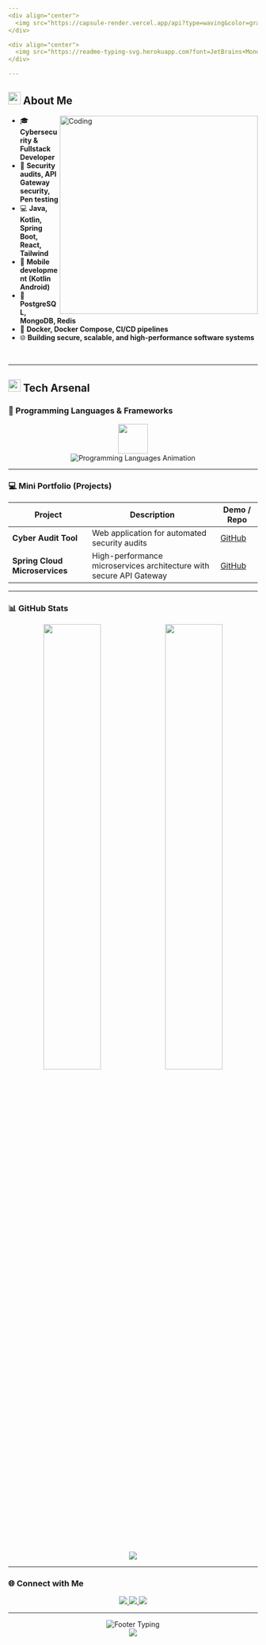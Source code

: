 ```yaml
---
<div align="center">
  <img src="https://capsule-render.vercel.app/api?type=waving&color=gradient&customColorList=12&height=200&section=header&text=Enes%20Ko%C3%A7&fontSize=40&fontColor=fff&animation=twinkling&fontAlignY=35&desc=Cybersecurity%20%26%20Fullstack%20Developer&descAlignY=55&descSize=18" />
</div>

<div align="center">
  <img src="https://readme-typing-svg.herokuapp.com?font=JetBrains+Mono&weight=600&size=28&duration=2000&pause=800&color=00D9FF,6366F1,8B5CF6,EC4899,EF4444&multiline=true&center=true&vCenter=true&random=false&width=600&height=200&lines=%F0%9F%94%90+Building+Secure+Systems;%F0%9F%92%BB+Fullstack+Web+%26+Mobile;%F0%9F%9A%80+Cloud+%26+Microservices;%F0%9F%93%9A+DevOps+%26+CI%2FCD" alt="Animated Typing" />
</div>

---
```


## <img src="https://media2.giphy.com/media/QssGEmpkyEOhBCb7e1/giphy.gif?cid=ecf05e47a0n3gi1bfqntqmob8g9aid1oyj2wr3ds3mg700bl&rid=giphy.gif" width="25"> **About Me**

<img align="right" alt="Coding" width="400" src="https://user-images.githubusercontent.com/74038190/229223263-cf2e4b07-2615-4f87-9c38-e37600f8381a.gif">

- 🎓 **Cybersecurity & Fullstack Developer**  
- 🔐 **Security audits, API Gateway security, Pen testing**  
- 💻 **Java, Kotlin, Spring Boot, React, Tailwind**  
- 📱 **Mobile development (Kotlin Android)**  
- 🐘 **PostgreSQL, MongoDB, Redis**  
- 🐳 **Docker, Docker Compose, CI/CD pipelines**  
- 🌐 **Building secure, scalable, and high-performance software systems**  

<br clear="both">

---

## <img src="https://media2.giphy.com/media/QssGEmpkyEOhBCb7e1/giphy.gif?cid=ecf05e47a0n3gi1bfqntqmob8g9aid1oyj2wr3ds3mg700bl&rid=giphy.gif" width="25"> **Tech Arsenal**

### 🚀 Programming Languages & Frameworks
<div align="center">
  <img src="https://skillicons.dev/icons?i=java,spring,kotlin,react,docker&theme=dark" height="60"/>
</div>
<div align="center">
  <img src="https://readme-typing-svg.herokuapp.com?font=Fira+Code&weight=600&size=20&duration=4000&pause=500&color=61DAFB,F89820,3776AB,7F52FF,478CBF&center=true&vCenter=true&width=700&lines=Java+%7C+Backend+Mastery;Spring+%7C+Microservices;Kotlin+%7C+Android;React+%7C+Frontend;Docker+%7C+Containers+%26+CI%2FCD" alt="Programming Languages Animation" />
</div>

---

### 💻 Mini Portfolio (Projects)
| Project | Description | Demo / Repo |
|---------|-------------|------------|
| **Cyber Audit Tool** | Web application for automated security audits | [GitHub](https://github.com/Enskc05) |
| **Spring Cloud Microservices** | High-performance microservices architecture with secure API Gateway | [GitHub](https://github.com/Enskc05) |

---

### 📊 GitHub Stats
<div align="center">
  <img src="https://github-readme-stats.vercel.app/api?username=Enskc05&show_icons=true&theme=tokyonight&hide_border=true" width="48%" />
  <img src="https://github-readme-stats.vercel.app/api/top-langs/?username=Enskc05&layout=compact&theme=tokyonight&hide_border=true" width="48%" />
</div>
<div align="center">
  <img src="https://git-hub-streak-stats.vercel.app?user=Enskc05&theme=tokyonight&hide_border=true" />
</div>

---

### 🌐 Connect with Me
<div align="center">
  <a href="https://github.com/Enskc05">
    <img src="https://img.shields.io/badge/GitHub-Enes%20Ko%C3%A7-181717?style=for-the-badge&logo=github&logoColor=white" />
  </a>
  <a href="https://www.linkedin.com/in/enes-ko%C3%A7-16698728b/">
    <img src="https://img.shields.io/badge/LinkedIn-Enes%20Ko%C3%A7-0A66C2?style=for-the-badge&logo=linkedin&logoColor=white" />
  </a>
  <a href="mailto:kenes7667@gmail.com">
    <img src="https://img.shields.io/badge/Gmail-kenes7667@gmail.com-D14836?style=for-the-badge&logo=gmail&logoColor=white" />
  </a>
</div>

---

<div align="center">
  <img src="https://readme-typing-svg.herokuapp.com?font=JetBrains+Mono&weight=600&size=22&duration=3000&pause=1000&color=58A6FF&center=true&vCenter=true&width=600&lines=%F0%9F%9A%80+Always+learning+new+tech!;%F0%9F%92%A1+Open+to+collaboration!;%F0%9F%8C%9F+Building+the+future+one+commit+at+a+time!" alt="Footer Typing" />
</div>

<div align="center">
  <img src="https://capsule-render.vercel.app/api?type=waving&color=gradient&customColorList=12&height=100&section=footer" />
</div>
